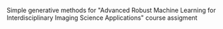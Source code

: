 Simple generative methods for "Advanced Robust Machine Learning for Interdisciplinary Imaging Science Applications" course assigment
